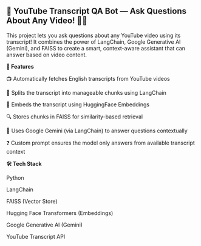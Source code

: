 
## 🎥 YouTube Transcript QA Bot — Ask Questions About Any Video! 🤖💬



This project lets you ask questions about any YouTube video using its transcript! 
It combines the power of LangChain, Google Generative AI (Gemini), and FAISS to create a smart, context-aware assistant that can answer based on video content.


**🚀 Features**


📺 Automatically fetches English transcripts from YouTube videos

🔗 Splits the transcript into manageable chunks using LangChain

🧠 Embeds the transcript using HuggingFace Embeddings

🔍 Stores chunks in FAISS for similarity-based retrieval

💬 Uses Google Gemini (via LangChain) to answer questions contextually

❓ Custom prompt ensures the model only answers from available transcript context

**🛠️ Tech Stack**

Python

LangChain

FAISS (Vector Store)

Hugging Face Transformers (Embeddings)

Google Generative AI (Gemini)

YouTube Transcript API



